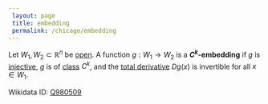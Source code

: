 ```yaml
---
 layout: page
 title: embedding
 permalink: /chicago/embedding
---
```

Let $W_1,W_2 \subset \mathbb R^n$ be [open](https://mathgloss.github.io/MathGloss/open). A function $g: W_1\to W_2$ is a **$C^k$-embedding** if $g$ is [injective](https://mathgloss.github.io/MathGloss/injective), $g$ is of [class](https://mathgloss.github.io/MathGloss/class) $C^k$, and the [total derivative](https://mathgloss.github.io/MathGloss/differentiable) $Dg(x)$ is invertible for all $x \in W_1$.

Wikidata ID: [Q980509](https://www.wikidata.org/wiki/Q980509)